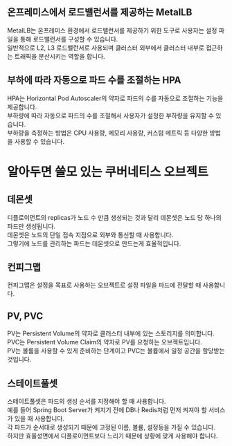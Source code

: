 ## 온프레미스에서 로드밸런서를 제공하는 MetalLB

MetalLB는 온프레미스 환경에서 로드밸런서를 제공하기 위한 도구로 사용자는 설정 파일을 통해 로드밸런서를 구성할 수 있습니다.   
일반적으로 L2, L3 로드밸런서로 사용되며 클러스터 외부에서 클러스터 내부로 접근하는 트래픽을 분산시키는 역할을 합니다.  

## 부하에 따라 자동으로 파드 수를 조절하는 HPA

HPA는 Horizontal Pod Autoscaler의 약자로 파드의 수를 자동으로 조절하는 기능을 제공합니다.  
부하량에 따라 자동으로 파드의 수를 조절해서 사용자가 설정한 부하량을 유지할 수 있습니다.    
부하량을 측정하는 방법은 CPU 사용량, 메모리 사용량, 커스텀 메트릭 등 다양한 방법을 사용할 수 있습니다.  

# 알아두면 쓸모 있는 쿠버네티스 오브젝트

## 데몬셋

디플로이먼트의 replicas가 노드 수 만큼 생성되는 것과 달리 데몬셋은 노드 당 하나의 파드만 생성됩니다.  
데몬셋은 노드의 단일 접속 지점으로 외부와 통신할 때 사용합니다.  
그렇기에 노드를 관리하는 파드는 데몬셋으로 만드는게 효율적입니다.  

## 컨피그맵

컨피그맵은 설정을 목표로 사용하는 오브젝트로 설정 파일을 파드에 전달할 때 사용합니다.  

## PV, PVC

PV는 Persistent Volume의 약자로 클러스터 내부에 있는 스토리지를 의미합니다.  
PVC는 Persistent Volume Claim의 약자로 PV를 요청하는 오브젝트입니다.  
PV는 볼륨을 사용할 수 있게 준비하는 단계이고 PVC는 볼륨에서 일정 공간을 할당받는 것입니다.

## 스테이트풀셋

스테이트풀셋은 파드의 생성 순서를 지정해야 할 때 사용합니다.  
예를 들어 Spring Boot Server가 켜지기 전에 DB나 Redis처럼 먼저 켜져야 할 서비스가 있을 때 사용합니다.  
각 파드가 순서대로 생성되기 때문에 고정된 이름, 볼륨, 설정등을 가질 수 있습니다.  
하지만 효율성면에서 디플로이먼트보다 느리기 때문에 상황에 맞게 사용해야 합니다.